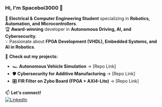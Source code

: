 ### Hi, I'm Spaceboi3000 🚀

🔬 **Electrical & Computer Engineering Student** specializing in **Robotics, Automation, and Microcontrollers**.  
🏆 **Award-winning** developer in **Autonomous Driving, AI, and Cybersecurity**.  
💡 Passionate about **FPGA Development (VHDL), Embedded Systems, and AI in Robotics**.  

📌 **Check out my projects:**  
- 🏎️ **Autonomous Vehicle Simulation** → [Repo Link]  
- 🛡️ **Cybersecurity for Additive Manufacturing** → [Repo Link]  
- 🎛️ **FIR Filter on Zybo Board (FPGA + AXI4-Lite)** → [Repo Link]  

📫 **Let's connect!**  
[![LinkedIn](https://img.shields.io/badge/LinkedIn-Profile-blue?logo=linkedin)](https://www.linkedin.com/in/nicolas-moraitis-032601232/)  
